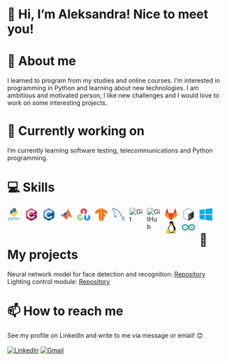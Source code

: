 # 👋 Hi, I’m Aleksandra! Nice to meet you!  

# 👀 About me  
  I learned to program from my studies and online courses. I’m interested in programming in Python and learning about new technologies. I am ambitious and motivated person,
  I like new challenges and I would love to work on some interesting projects. 
  
# 🌱 Currently working on
  I’m currently learning software testing, telecommunications and Python programming.  

# 💻 Skills
<img align="left" alt="Python" width="30px" src="https://github.com/devicons/devicon/blob/v2.15.1/icons/python/python-original-wordmark.svg" style="padding-right:10px;" />
<img align="left" alt="C++" width="30px" src="https://github.com/devicons/devicon/blob/v2.15.1/icons/cplusplus/cplusplus-original.svg" style="padding-right:10px;" />
<img align="left" alt="C" width="30px" src="https://github.com/devicons/devicon/blob/v2.15.1/icons/c/c-original.svg" style="padding-right:10px;" />
<img align="left" alt="Matlab" width="30px" src="https://github.com/devicons/devicon/blob/v2.15.1/icons/matlab/matlab-original.svg" style="padding-right:10px;" />
<img align="left" alt="OpenCV" width="30px" src="https://github.com/devicons/devicon/blob/v2.15.1/icons/opencv/opencv-original.svg" style="padding-right:10px;" />
<img align="left" alt="TensorFlow" width="30px" src="https://github.com/devicons/devicon/blob/v2.15.1/icons/tensorflow/tensorflow-original.svg" style="padding-right:10px;" />
<img align="left" alt="MySQL" width="30px" src="https://github.com/devicons/devicon/blob/v2.15.1/icons/mysql/mysql-original.svg" style="padding-right:10px;" />
<img align="left" alt="Git" width="30px" src="https://cdn.jsdelivr.net/gh/devicons/devicon/icons/git/git-original.svg" style="padding-right:10px;" />
<img align="left" alt="GitHub" width="30px" src="https://user-images.githubusercontent.com/3369400/139447912-e0f43f33-6d9f-45f8-be46-2df5bbc91289.png" style="padding-right:10px;" />
<img align="left" alt="GitLab" width="30px" src="https://github.com/devicons/devicon/blob/v2.15.1/icons/gitlab/gitlab-original.svg" style="padding-right:10px;" />
<img align="left" alt="GitLab" width="30px" src="https://github.com/devicons/devicon/blob/v2.15.1/icons/bash/bash-original.svg" style="padding-right:10px;" />
<img align="left" alt="Windows" width="30px" src="https://github.com/devicons/devicon/blob/v2.15.1/icons/windows8/windows8-original.svg" style="padding-right:10px;" />
<img align="left" alt="Linux" width="30px" src="https://github.com/devicons/devicon/blob/v2.15.1/icons/linux/linux-original.svg" style="padding-right:10px;" />
<img align="left" alt="Arduino" width="30px" src="https://github.com/devicons/devicon/blob/v2.15.1/icons/arduino/arduino-original.svg" style="padding-right:10px;" />  
<br />

# 📃 My projects
Neural network model for face detection and recognition: [Repository](https://github.com/olaves97/Employee_recognition_system_using_deep_neural_network)  
Lighting control module: [Repository](https://github.com/olaves97/Lighting_module_working_in_MQTT_protocol)


# 📫 How to reach me

See my profile on LinkedIn and write to me via message or email! 😊  
<br />
[![LinkedIn](https://icons.iconarchive.com/icons/danleech/simple/32/linkedin-icon.png)](https://www.linkedin.com/in/aleksandra-vesely/)
[![Gmail](https://icons.iconarchive.com/icons/dtafalonso/android-lollipop/32/Gmail-icon.png)](mailto:olavesely@gmail.com)

<!---
olaves97/olaves97 is a ✨ special ✨ repository because its `README.md` (this file) appears on your GitHub profile.
You can click the Preview link to take a look at your changes.
--->
